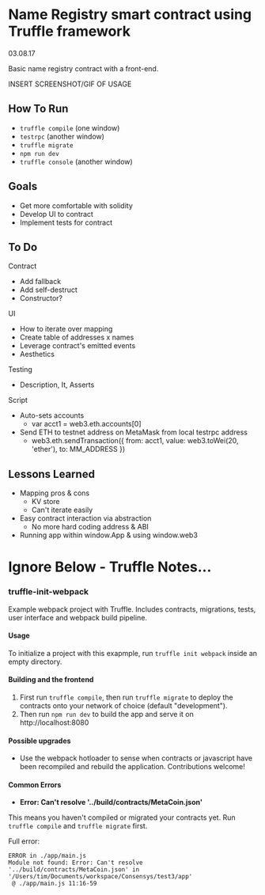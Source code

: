 # Name Registry smart contract using Truffle framework

03.08.17

Basic name registry contract with a front-end.

INSERT SCREENSHOT/GIF OF USAGE

## How To Run
* `truffle compile` (one window)
* `testrpc` (another window)
* `truffle migrate`
* `npm run dev`
* `truffle console` (another window)

## Goals
* Get more comfortable with solidity
* Develop UI to contract
* Implement tests for contract

## To Do

Contract
* Add fallback
* Add self-destruct
* Constructor?

UI
* How to iterate over mapping
* Create table of addresses x names
* Leverage contract's emitted events
* Aesthetics

Testing
* Description, It, Asserts

Script
* Auto-sets accounts
  * var acct1 = web3.eth.accounts[0]
* Send ETH to testnet address on MetaMask from local testrpc address
  * web3.eth.sendTransaction({ from: acct1, value: web3.toWei(20, 'ether'), to: MM_ADDRESS })

## Lessons Learned
* Mapping pros & cons
  * KV store
  * Can't iterate easily
* Easy contract interaction via abstraction
  * No more hard coding address & ABI
* Running app within window.App & using window.web3

# Ignore Below - Truffle Notes...

### truffle-init-webpack
Example webpack project with Truffle. Includes contracts, migrations, tests, user interface and webpack build pipeline.

#### Usage

To initialize a project with this exapmple, run `truffle init webpack` inside an empty directory.

#### Building and the frontend

1. First run `truffle compile`, then run `truffle migrate` to deploy the contracts onto your network of choice (default "development").
1. Then run `npm run dev` to build the app and serve it on http://localhost:8080

#### Possible upgrades

* Use the webpack hotloader to sense when contracts or javascript have been recompiled and rebuild the application. Contributions welcome!

#### Common Errors

* **Error: Can't resolve '../build/contracts/MetaCoin.json'**

This means you haven't compiled or migrated your contracts yet. Run `truffle compile` and `truffle migrate` first.

Full error:

```
ERROR in ./app/main.js
Module not found: Error: Can't resolve '../build/contracts/MetaCoin.json' in '/Users/tim/Documents/workspace/Consensys/test3/app'
 @ ./app/main.js 11:16-59
```
